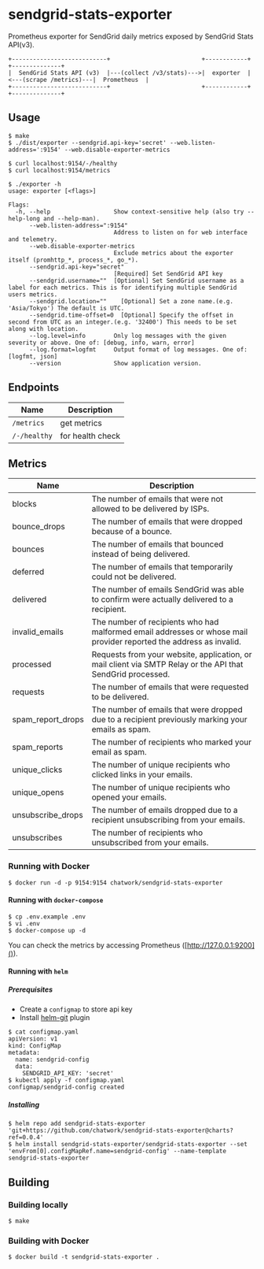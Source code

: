 # sendgrid-stats-exporter

Prometheus exporter for SendGrid daily metrics exposed by SendGrid Stats API(v3).

    +---------------------------+                          +------------+                        +--------------+
    |  SendGrid Stats API (v3)  |---(collect /v3/stats)--->|  exporter  |<---(scrape /metrics)---|  Prometheus  |
    +---------------------------+                          +------------+                        +--------------+

## Usage

```
$ make
$ ./dist/exporter --sendgrid.api-key='secret' --web.listen-address=':9154' --web.disable-exporter-metrics
```

```
$ curl localhost:9154/-/healthy
$ curl localhost:9154/metrics
```

```
$ ./exporter -h
usage: exporter [<flags>]

Flags:
  -h, --help                  Show context-sensitive help (also try --help-long and --help-man).
      --web.listen-address=":9154"
                              Address to listen on for web interface and telemetry.
      --web.disable-exporter-metrics
                              Exclude metrics about the exporter itself (promhttp_*, process_*, go_*).
      --sendgrid.api-key="secret"
                              [Required] Set SendGrid API key
      --sendgrid.username=""  [Optional] Set SendGrid username as a label for each metrics. This is for identifying multiple SendGrid users metrics.
      --sendgrid.location=""    [Optional] Set a zone name.(e.g. 'Asia/Tokyo') The default is UTC.
      --sendgrid.time-offset=0  [Optional] Specify the offset in second from UTC as an integer.(e.g. '32400') This needs to be set along with location.
      --log.level=info        Only log messages with the given severity or above. One of: [debug, info, warn, error]
      --log.format=logfmt     Output format of log messages. One of: [logfmt, json]
      --version               Show application version.
```

## Endpoints

Name     | Description
---------|-------------
`/metrics` | get metrics
`/-/healthy` | for health check

## Metrics

Name     | Description
---------|------------
blocks | The number of emails that were not allowed to be delivered by ISPs.
bounce_drops | The number of emails that were dropped because of a bounce.
bounces | The number of emails that bounced instead of being delivered.
deferred | The number of emails that temporarily could not be delivered.
delivered | The number of emails SendGrid was able to confirm were actually delivered to a recipient.
invalid_emails | The number of recipients who had malformed email addresses or whose mail provider reported the address as invalid.
processed | Requests from your website, application, or mail client via SMTP Relay or the API that SendGrid processed.
requests | The number of emails that were requested to be delivered.
spam_report_drops | The number of emails that were dropped due to a recipient previously marking your emails as spam.
spam_reports | The number of recipients who marked your email as spam.
unique_clicks | The number of unique recipients who clicked links in your emails.
unique_opens | The number of unique recipients who opened your emails.
unsubscribe_drops | The number of emails dropped due to a recipient unsubscribing from your emails.
unsubscribes | The number of recipients who unsubscribed from your emails.

### Running with Docker

```
$ docker run -d -p 9154:9154 chatwork/sendgrid-stats-exporter
```
 
#### Running with `docker-compose`

```
$ cp .env.example .env
$ vi .env
$ docker-compose up -d
```

You can check the metrics by accessing Prometheus ([http://127.0.0.1:9200]()).

#### Running with `helm`

##### Prerequisites

 - Create a `configmap` to store api key
 - Install [helm-git](https://github.com/aslafy-z/helm-git) plugin
 
```
$ cat configmap.yaml
apiVersion: v1
kind: ConfigMap
metadata:
  name: sendgrid-config
  data:
    SENDGRID_API_KEY: 'secret'
$ kubectl apply -f configmap.yaml
configmap/sendgrid-config created
```

##### Installing
 
```
$ helm repo add sendgrid-stats-exporter 'git+https://github.com/chatwork/sendgrid-stats-exporter@charts?ref=0.0.4'
$ helm install sendgrid-stats-exporter/sendgrid-stats-exporter --set 'envFrom[0].configMapRef.name=sendgrid-config' --name-template sendgrid-stats-exporter
```

## Building

### Building locally

```
$ make
```

### Building with Docker

```
$ docker build -t sendgrid-stats-exporter .
```

